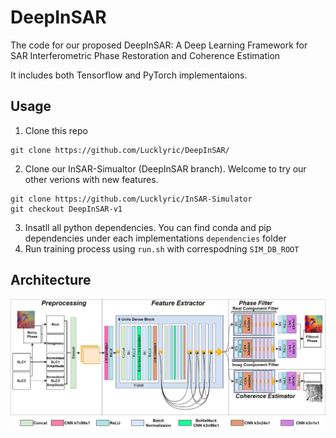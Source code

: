 # DeepInSAR
The code for our proposed DeepInSAR: A Deep Learning Framework for SAR Interferometric Phase Restoration and Coherence Estimation

It includes both Tensorflow and PyTorch implementaions.

## Usage
1. Clone this repo
```
git clone https://github.com/Lucklyric/DeepInSAR/
```
2. Clone our InSAR-Simualtor (DeepInSAR branch). Welcome to try our other verions with new features.
```
git clone https://github.com/Lucklyric/InSAR-Simulator
git checkout DeepInSAR-v1
```
3. Insatll all python dependencies. You can find conda and pip dependencies under each implementations `dependencies` folder
4. Run training process using `run.sh` with correspodning `SIM_DB_ROOT`

## Architecture
![Architecture](network.png)
